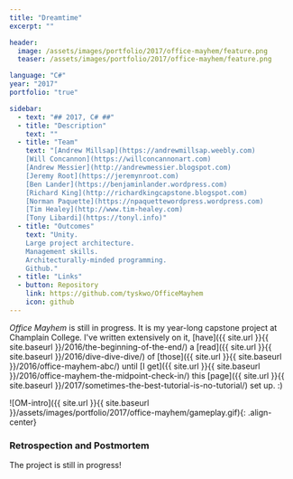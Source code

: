```yaml
---
title: "Dreamtime"
excerpt: ""

header:
  image: /assets/images/portfolio/2017/office-mayhem/feature.png
  teaser: /assets/images/portfolio/2017/office-mayhem/feature.png

language: "C#"
year: "2017"
portfolio: "true"

sidebar:
  - text: "## 2017, C# ##"
  - title: "Description"
    text: ""
  - title: "Team"
    text: "[Andrew Millsap](https://andrewmillsap.weebly.com)
    [Will Concannon](https://willconcannonart.com)
    [Andrew Messier](http://andrewmessier.blogspot.com)
    [Jeremy Root](https://jeremynroot.com)
    [Ben Lander](https://benjaminlander.wordpress.com)
    [Richard King](http://richardkingcapstone.blogspot.com)
    [Norman Paquette](https://npaquettewordpress.wordpress.com)
    [Tim Healey](http://www.tim-healey.com)
    [Tony Libardi](https://tonyl.info)"
  - title: "Outcomes"
    text: "Unity.
    Large project architecture.
    Management skills.
    Architecturally-minded programming.
    Github."
  - title: "Links"
  - button: Repository
    link: https://github.com/tyskwo/OfficeMayhem
    icon: github
---
```


_Office Mayhem_ is still in progress. It is my year-long capstone project at Champlain College. I've written extensively on it, [have]({{ site.url }}{{ site.baseurl }}/2016/the-beginning-of-the-end/) a [read]({{ site.url }}{{ site.baseurl }}/2016/dive-dive-dive/) of [those]({{ site.url }}{{ site.baseurl }}/2016/office-mayhem-abc/) until [I get]({{ site.url }}{{ site.baseurl }}/2016/office-mayhem-the-midpoint-check-in/) this [page]({{ site.url }}{{ site.baseurl }}/2017/sometimes-the-best-tutorial-is-no-tutorial/) set up. :)


![OM-intro]({{ site.url }}{{ site.baseurl }}/assets/images/portfolio/2017/office-mayhem/gameplay.gif){: .align-center}


### Retrospection and Postmortem

The project is still in progress!